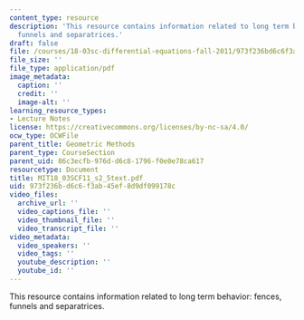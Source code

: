 ```yaml
---
content_type: resource
description: 'This resource contains information related to long term behavior: fences,
  funnels and separatrices.'
draft: false
file: /courses/18-03sc-differential-equations-fall-2011/973f236bd6c6f3ab45ef8d9df099178c_MIT18_03SCF11_s2_5text.pdf
file_size: ''
file_type: application/pdf
image_metadata:
  caption: ''
  credit: ''
  image-alt: ''
learning_resource_types:
- Lecture Notes
license: https://creativecommons.org/licenses/by-nc-sa/4.0/
ocw_type: OCWFile
parent_title: Geometric Methods
parent_type: CourseSection
parent_uid: 86c3ecfb-976d-d6c8-1796-f0e0e78ca617
resourcetype: Document
title: MIT18_03SCF11_s2_5text.pdf
uid: 973f236b-d6c6-f3ab-45ef-8d9df099178c
video_files:
  archive_url: ''
  video_captions_file: ''
  video_thumbnail_file: ''
  video_transcript_file: ''
video_metadata:
  video_speakers: ''
  video_tags: ''
  youtube_description: ''
  youtube_id: ''
---
```

This resource contains information related to long term behavior: fences, funnels and separatrices.